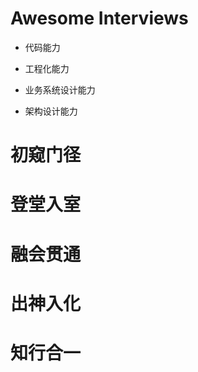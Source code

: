 # Awesome Interviews

- 代码能力

- 工程化能力

- 业务系统设计能力

- 架构设计能力

# 初窥门径

# 登堂入室

# 融会贯通

# 出神入化

# 知行合一
